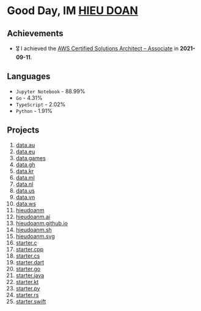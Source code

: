 # Good Day, IM [HIEU DOAN](https://hieudoanm.github.io)

## Achievements

- 🎖️ I achieved the [AWS Certified Solutions Architect – Associate](https://www.credly.com/badges/a427ccdc-fc44-4874-a422-21d772e0e4b3?source=linked_in_profile) in **2021-09-11**.

## Languages

- `Jupyter Notebook` - 88.99%
- `Go` - 4.31%
- `TypeScript` - 2.02%
- `Python` - 1.91%

## Projects

1. [data.au](https://github.com/hieudoanm/data.au)
2. [data.eu](https://github.com/hieudoanm/data.eu)
3. [data.games](https://github.com/hieudoanm/data.games)
4. [data.gh](https://github.com/hieudoanm/data.gh)
5. [data.kr](https://github.com/hieudoanm/data.kr)
6. [data.ml](https://github.com/hieudoanm/data.ml)
7. [data.nl](https://github.com/hieudoanm/data.nl)
8. [data.us](https://github.com/hieudoanm/data.us)
9. [data.vn](https://github.com/hieudoanm/data.vn)
10. [data.ws](https://github.com/hieudoanm/data.ws)
11. [hieudoanm](https://github.com/hieudoanm/hieudoanm)
12. [hieudoanm.ai](https://github.com/hieudoanm/hieudoanm.ai)
13. [hieudoanm.github.io](https://github.com/hieudoanm/hieudoanm.github.io)
14. [hieudoanm.sh](https://github.com/hieudoanm/hieudoanm.sh)
15. [hieudoanm.svg](https://github.com/hieudoanm/hieudoanm.svg)
16. [starter.c](https://github.com/hieudoanm/starter.c)
17. [starter.cpp](https://github.com/hieudoanm/starter.cpp)
18. [starter.cs](https://github.com/hieudoanm/starter.cs)
19. [starter.dart](https://github.com/hieudoanm/starter.dart)
20. [starter.go](https://github.com/hieudoanm/starter.go)
21. [starter.java](https://github.com/hieudoanm/starter.java)
22. [starter.kt](https://github.com/hieudoanm/starter.kt)
23. [starter.py](https://github.com/hieudoanm/starter.py)
24. [starter.rs](https://github.com/hieudoanm/starter.rs)
25. [starter.swift](https://github.com/hieudoanm/starter.swift)
